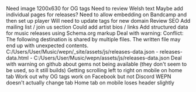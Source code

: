 Need image 1200x630 for OG tags
Need to review Welsh text
Maybe add individual pages for releases?
Need to allow embedding on Bandcamp and then set up player
Will need to update tags for new domain
Review SEO
Add mailing list / join us section
Could add artist bios / links
Add structured data for music releases using Schema.org markup
Deal with warning:
          Conflict: The following destination is shared by multiple files.
                    The written file may end up with unexpected contents.
                    C:/Users/User/Music/wepn/_site/assets/js/releases-data.json
                     - releases-data.html
                     - C:/Users/User/Music/wepn/assets/js/releases-data.json
Deal with warning on github about gems not being available (they don't seem to be used, so it still builds)
Getting scrolling left to right on mobile on home tab
Work out why OG tags work on Facebook but not Discord
WEPN doesn't actually change tab
Home tab on mobile loses header slightly